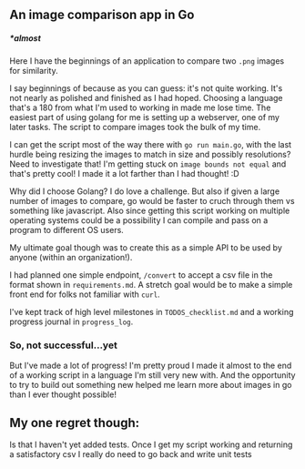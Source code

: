 ## An image comparison app in Go
##### *almost

Here I have the beginnings of an application to compare two `.png` images for similarity.

I say beginnings of because as you can guess: it's not quite working. It's not nearly as polished and finished as I had hoped. Choosing a language that's a 180 from what I'm used to working in made me lose time. The easiest part of using golang for me is setting up a webserver, one of my later tasks. The script to compare images took the bulk of my time. 

I can get the script most of the way there with `go run main.go`, with the last hurdle being resizing the images to match in size and possibly resolutions? Need to investigate that! I'm getting stuck on `image bounds not equal` and that's pretty cool! I made it a lot farther than I had thought! :D

Why did I choose Golang? I do love a challenge. But also if given a large number of images to compare, go would be faster to cruch through them vs something like javascript. Also since getting this script working on multiple operating systems could be a possibility I can compile and pass on a program to different OS users.

My ultimate goal though was to create this as a simple API to be used by anyone (within an organization!). 

I had planned one simple endpoint, `/convert` to accept a csv file in the format shown in `requirements.md`. A stretch goal would be to make a simple front end for folks not familiar with `curl`.

I've kept track of high level milestones in `TODOS_checklist.md` and a working progress journal in `progress_log`.

### So, not successful...yet
But I've made a lot of progress! I'm pretty proud I made it almost to the end of a working script in a language I'm still very new with. And the opportunity to try to build out something new helped me learn more about images in go than I ever thought possible!

## My one regret though: 
Is that I haven't yet added tests. Once I get my script working and returning a satisfactory csv I really do need to go back and write unit tests 